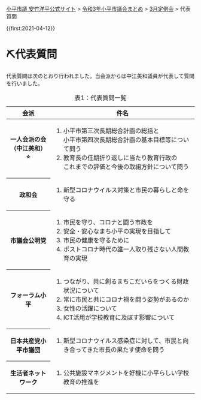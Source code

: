 <p class="breadcrumbs"><a href="https://yasutakeyohei.com/">小平市議 安竹洋平公式サイト</a> > <a href="../index.md">令和3年小平市議会まとめ</a> > <a href="./index.md">3月定例会</a> > 代表質問</p>

{{first:2021-04-12}}

# ⛏️代表質問

代表質問は次のとおり行われました。当会派からは中江美和議員が代表して質問を行いました。

<table class="bordered slim">
<caption>表1：代表質問一覧</caption>
<thead>
<tr><th>会派</th><th>件名</th></tr>
</thead>
<tbody>
<tr><th>一人会派の会<br>（中江美和）<br>⭐️</th><td>

1. 小平市第三次長期総合計画の総括と<br>小平市第四次長期総合計画の基本目標等について問う
1. 教育長の任期折り返しに当たり教育行政の<br>これまでの評価と今後の取組方針について問う

<tr><th>政和会</th><td>

1. 新型コロナウイルス対策と市民の暮らしと命を守る

</td></tr>
<tr><th>市議会公明党</th><td>

1. 市民を守り、コロナと闘う市政を
1. 安全・安心なまち小平の実現を目指して
1. 市民の健康を守るために
1. ポストコロナ時代の誰一人取り残さない人間教育の実現

</td></tr>

<tr><th>フォーラム小平</th>
<td>

1. つながり、共に創るまちこだいらをつくる財政状況について
1. 常に市民と共にコロナ禍を闘う姿勢があるのか
1. 女性の活躍について
1. ICT活用が学校教育に及ぼす影響について

</td>
</tr>
<tr><th>日本共産党小平市議団</th>
<td>

1. 新型コロナウイルス感染症に対して、市民と向き合ってきた市長の果たす使命を問う

</td>
</tr>
<tr><th>生活者ネットワーク</th>
<td>

1. 公共施設マネジメントを好機に小平らしい学校教育の推進を

</td>
</tr>
</tbody>
</table>